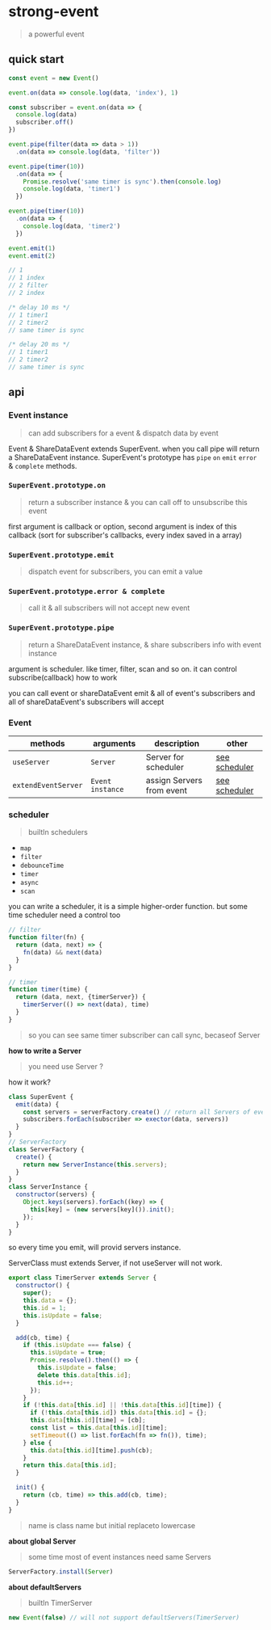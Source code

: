 # strong-event

> a powerful event

## quick start

```js
const event = new Event()

event.on(data => console.log(data, 'index'), 1)

const subscriber = event.on(data => {
  console.log(data)
  subscriber.off()
})

event.pipe(filter(data => data > 1))
  .on(data => console.log(data, 'filter'))

event.pipe(timer(10))
  .on(data => {
    Promise.resolve('same timer is sync').then(console.log)
    console.log(data, 'timer1')
  })

event.pipe(timer(10))
  .on(data => {
    console.log(data, 'timer2')
  })

event.emit(1)
event.emit(2)

// 1
// 1 index
// 2 filter
// 2 index

/* delay 10 ms */
// 1 timer1
// 2 timer2
// same timer is sync

/* delay 20 ms */
// 1 timer1
// 2 timer2
// same timer is sync
```

## api

### Event instance

> can add subscribers for a event & dispatch data by event

Event & ShareDataEvent extends SuperEvent.
when you call pipe will return a ShareDataEvent instance.
SuperEvent's prototype has `pipe` `on` `emit` `error` & `complete` methods.

### `SuperEvent.prototype.on`

> return a subscriber instance & you can call off to unsubscribe this event

first argument is callback or option, second argument is index of this callback
(sort for subscriber's callbacks, every index saved in a array)

### `SuperEvent.prototype.emit`

> dispatch event for subscribers, you can emit a value

### `SuperEvent.prototype.error & complete`

> call it & all subscribers will not accept new event

### `SuperEvent.prototype.pipe`

> return a ShareDataEvent instance, & share subscribers info with event instance

argument is scheduler. like timer, filter, scan and so on.
it can control subscribe(callback) how to work

you can call event or shareDataEvent emit &
all of event's subscribers and all of shareDataEvent's subscribers will accept

### Event

| methods             | arguments        | description               | other                       |
| ------------------- | ---------------- | ------------------------- | --------------------------- |
| `useServer`         | `Server`         | Server for scheduler      | [see scheduler](#scheduler) |
| `extendEventServer` | `Event instance` | assign Servers from event | [see scheduler](#scheduler) |

### scheduler

> builtIn schedulers

- `map`
- `filter`
- `debounceTime`
- `timer`
- `async`
- `scan`

you can write a scheduler, it is a simple higher-order function.
but some time scheduler need a control too

```js
// filter
function filter(fn) {
  return (data, next) => {
    fn(data) && next(data)
  }
}

// timer
function timer(time) {
  return (data, next, {timerServer}) {
    timerServer(() => next(data), time)
  }
}
```

> so you can see same timer subscriber can call sync, becaseof Server

**how to write a Server**  

> you need use Server ?

how it work?

```js
class SuperEvent {
  emit(data) {
    const servers = serverFactory.create() // return all Servers of event & new them
    subscribers.forEach(subscriber => exector(data, servers))
  }
}
// ServerFactory
class ServerFactory {
  create() {
    return new ServerInstance(this.servers);
  }
}
class ServerInstance {
  constructor(servers) {
    Object.keys(servers).forEach((key) => {
      this[key] = (new servers[key]()).init();
    });
  }
}
```

so every time you emit, will provid servers instance.

ServerClass must extends Server, if not useServer will not work.

```js
export class TimerServer extends Server {
  constructor() {
    super();
    this.data = {};
    this.id = 1;
    this.isUpdate = false;
  }

  add(cb, time) {
    if (this.isUpdate === false) {
      this.isUpdate = true;
      Promise.resolve().then(() => {
        this.isUpdate = false;
        delete this.data[this.id];
        this.id++;
      });
    }
    if (!this.data[this.id] || !this.data[this.id][time]) {
      if (!this.data[this.id]) this.data[this.id] = {};
      this.data[this.id][time] = [cb];
      const list = this.data[this.id][time];
      setTimeout(() => list.forEach(fn => fn()), time);
    } else {
      this.data[this.id][time].push(cb);
    }
    return this.data[this.id];
  }

  init() {
    return (cb, time) => this.add(cb, time);
  }
}
```

> name is class name but initial replaceto lowercase

**about global Server**

> some time most of event instances need same Servers

```js
ServerFactory.install(Server)
```

**about defaultServers**

> builtIn TimerServer

```js
new Event(false) // will not support defaultServers(TimerServer)
```
